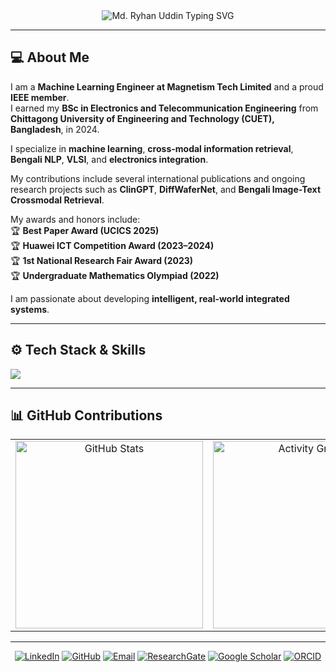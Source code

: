 <!-- # 🌟 Welcome to My GitHub Profile 🌟  -->

<!-- <img src="https://media.giphy.com/media/hvRJCLFzcasrR4ia7z/giphy.gif" width="35" /> -->

<div align="center">
  <img src="https://readme-typing-svg.demolab.com?font=Fira+Code&weight=900&size=22&duration=4000&pause=1000&color=FFDD00&center=true&vCenter=true&width=500&height=40&lines=Machine+Learning+Engineer;IEEE+Student+Member;Open+Source+Enthusiast;Python+%7C+Deep+Learning" alt="Md. Ryhan Uddin Typing SVG" />
</div>

---

## 💻 About Me

I am a **Machine Learning Engineer at Magnetism Tech Limited** and a proud **IEEE member**.  
I earned my **BSc in Electronics and Telecommunication Engineering** from **Chittagong University of Engineering and Technology (CUET), Bangladesh**, in 2024.  

I specialize in **machine learning**, **cross-modal information retrieval**, **Bengali NLP**, **VLSI**, and **electronics integration**.  

My contributions include several international publications and ongoing research projects such as **ClinGPT**, **DiffWaferNet**, and **Bengali Image-Text Crossmodal Retrieval**.  

My awards and honors include:  
🏆 **Best Paper Award (UCICS 2025)**  
🏆 **Huawei ICT Competition Award (2023–2024)**  
🏆 **1st National Research Fair Award (2023)**  
🏆 **Undergraduate Mathematics Olympiad (2022)**  

I am passionate about developing **intelligent, real-world integrated systems**.

---

## ⚙️ Tech Stack & Skills
![](https://skillicons.dev/icons?i=python,pytorch,tensorflow,opencv,linux,docker,latex,matlab,raspberrypi,arduino,aws,azure,mysql,django,flask)

---

<!-- ## 🏆 GitHub Trophies
<p align="center">
  <img src="https://github-profile-trophy.vercel.app/?username=Ryhan9834&theme=darkhub&row=1&column=6" alt="GitHub Trophy" />
</p>

--- -->

## 📊 GitHub Contributions
<table>
  <tr>
    <td width="33%" align="center">
        <img src="https://github-readme-stats.vercel.app/api?username=Ryhan9834&show_icons=true&theme=radical&hide_border=true" width="300" alt="GitHub Stats" />
    </td>
        <td width="33%" align="center">
            <a href="https://github.com/Ryhan9834">
                <img src="https://github-readme-activity-graph.vercel.app/graph?username=Ryhan9834&theme=radical&hide_border=true&area=true&legend_font_size=300" width="300" alt="Activity Graph" />
            </a>
        </td>
    <td width="33%" align="center" style="padding: 0 10px;">
        <a href="https://git.io/streak-stats">
            <img src="https://streak-stats.demolab.com?user=Ryhan9834&theme=dark&hide_border=true" width="300" alt="GitHub Streak" />
        </a>
    </td>
  </tr>
</table>

---

<p align="center">
  <a href="https://www.linkedin.com/in/md-ryhan-uddin-b3b253220/"><img src="https://img.shields.io/badge/LinkedIn-blue?logo=linkedin" alt="LinkedIn" /></a>
  <a href="https://github.com/Ryhan9834"><img src="https://img.shields.io/badge/GitHub-100000?logo=github" alt="GitHub" /></a>
  <a href="mailto:mdryhanuddin9834@gmail.com"><img src="https://img.shields.io/badge/Email-blue?logo=gmail" alt="Email" /></a>
  <a href="https://www.researchgate.net/profile/Ryhan_Uddin"><img src="https://img.shields.io/badge/ResearchGate-00CCBB?logo=researchgate" alt="ResearchGate" /></a>
  <a href="https://scholar.google.com/citations?user=yHUGPNUAAAAJ&hl=en"><img src="https://img.shields.io/badge/Google%20Scholar-4285F4?logo=googlescholar" alt="Google Scholar" /></a>
  <a href="https://orcid.org/0009-0001-6887-6135"><img src="https://img.shields.io/badge/ORCID-A6CE39?logo=orcid" alt="ORCID" /></a>
</p>
